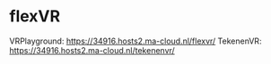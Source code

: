 # flexVR

VRPlayground:   https://34916.hosts2.ma-cloud.nl/flexvr/
TekenenVR:      https://34916.hosts2.ma-cloud.nl/tekenenvr/